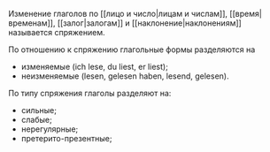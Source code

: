 Изменение глаголов по [[лицо и число|лицам и числам]], [[время|временам]], [[залог|залогам]] и [[наклонение|наклонениям]] называется спряжением.

По отношению к спряжению глагольные формы разделяются на
- изменяемые (ich lese, du liest, er liest);
- неизменяемые (lesen, gelesen haben, lesend, gelesen).

По типу спряжения глаголы разделяют на:
- сильные;
- слабые;
- нерегулярные;
- претерито-презентные;